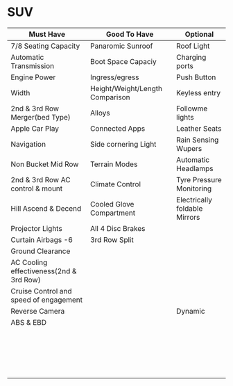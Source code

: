 # SUV

| Must Have | Good To Have | Optional |
| --- | --- | --- |
| 7/8 Seating Capacity  | Panaromic Sunroof | Roof  Light   |
| Automatic Transmission  | Boot Space Capaciy | Charging ports  |
| Engine Power | Ingress/egress|  Push Button |
| Width| Height/Weight/Length Comparison | Keyless entry  |
| 2nd & 3rd Row Merger(bed Type) | Alloys | Followme lights  |
| Apple Car Play | Connected Apps | Leather Seats  |
| Navigation | Side cornering Light | Rain Sensing Wupers  |
| Non Bucket Mid Row | Terrain Modes | Automatic Headlamps  |
| 2nd & 3rd Row AC control & mount | Climate Control | Tyre Pressure Monitoring  |
| Hill Ascend & Decend | Cooled Glove Compartment |  Electrically foldable Mirrors |
| Projector Lights  | All 4 Disc Brakes |   |
| Curtain Airbags -6   | 3rd Row Split |   |
| Ground Clearance |  |   |
| AC Cooling effectiveness(2nd & 3rd Row) |  |   |
| Cruise Control and speed of engagement  |  |   |
| Reverse Camera |  | Dynamic  |
| ABS & EBD  |  |   |
|  |  |   |
|  |  |   |
|  |  |   |
|  |  |   |
|  |  |   |
|  |  |   |
|  |  |   |
|  |  |   |
|  |  |   |
|  |  |   |
|  |  |   |
|  |  |   |
|  |  |   |
|  |  |   |
|  |  |   |
|  |  |   |
|  |  |   |
|  |  |   |
|  |  |   |


